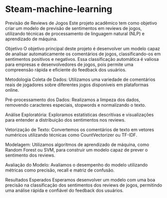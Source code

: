 # Steam-machine-learning
Previsão de Reviews de Jogos
Este projeto acadêmico tem como objetivo criar um modelo de previsão de sentimentos em reviews de jogos, utilizando técnicas de processamento de linguagem natural (NLP) e aprendizado de máquina.

Objetivo
O objetivo principal deste projeto é desenvolver um modelo capaz de analisar automaticamente os comentários de jogos, classificando-os em sentimentos positivos e negativos. Essa classificação automática é valiosa para empresas e desenvolvedores de jogos, pois permite uma compreensão rápida e eficiente do feedback dos usuários.

Metodologia
Coleta de Dados: Utilizamos uma variedade de comentários reais de jogadores sobre diferentes jogos disponíveis em plataformas online.

Pré-processamento dos Dados: Realizamos a limpeza dos dados, removendo caracteres especiais, stopwords e normalizando o texto.

Análise Exploratória: Exploramos estatísticas descritivas e visualizações para entender a distribuição dos sentimentos nos reviews.

Vetorização de Texto: Convertemos os comentários de texto em vetores numéricos utilizando técnicas como CountVectorizer ou TF-IDF.

Modelagem: Utilizamos algoritmos de aprendizado de máquina, como Random Forest ou SVM, para construir um modelo capaz de prever o sentimento dos reviews.

Avaliação do Modelo: Avaliamos o desempenho do modelo utilizando métricas como precisão, recall e matriz de confusão.

Resultados Esperados
Esperamos desenvolver um modelo com uma boa precisão na classificação dos sentimentos dos reviews de jogos, permitindo uma análise rápida e confiável do feedback dos usuários.
